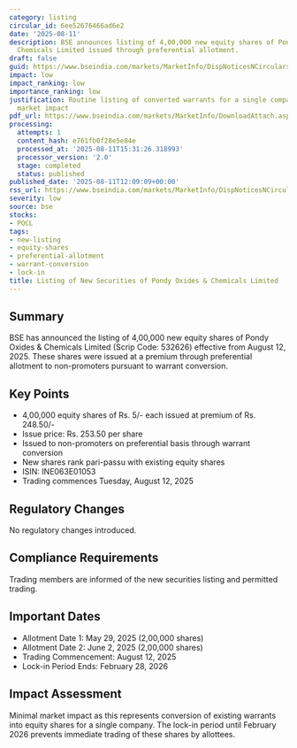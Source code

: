 ```yaml
---
category: listing
circular_id: 6ee52676466ad6e2
date: '2025-08-11'
description: BSE announces listing of 4,00,000 new equity shares of Pondy Oxides &
  Chemicals Limited issued through preferential allotment.
draft: false
guid: https://www.bseindia.com/markets/MarketInfo/DispNoticesNCirculars.aspx?Noticeid={C06624FB-6517-49E7-990D-9BE64F7588C2}&noticeno=20250811-28&dt=08/11/2025&icount=28&totcount=58&flag=0
impact: low
impact_ranking: low
importance_ranking: low
justification: Routine listing of converted warrants for a single company with minimal
  market impact
pdf_url: https://www.bseindia.com/markets/MarketInfo/DownloadAttach.aspx?id=20250811-28&attachedId=
processing:
  attempts: 1
  content_hash: e761fb0f28e5e84e
  processed_at: '2025-08-11T15:31:26.318993'
  processor_version: '2.0'
  stage: completed
  status: published
published_date: '2025-08-11T12:09:09+00:00'
rss_url: https://www.bseindia.com/markets/MarketInfo/DispNoticesNCirculars.aspx?Noticeid={C06624FB-6517-49E7-990D-9BE64F7588C2}&noticeno=20250811-28&dt=08/11/2025&icount=28&totcount=58&flag=0
severity: low
source: bse
stocks:
- POCL
tags:
- new-listing
- equity-shares
- preferential-allotment
- warrant-conversion
- lock-in
title: Listing of New Securities of Pondy Oxides & Chemicals Limited
---
```


## Summary

BSE has announced the listing of 4,00,000 new equity shares of Pondy Oxides & Chemicals Limited (Scrip Code: 532626) effective from August 12, 2025. These shares were issued at a premium through preferential allotment to non-promoters pursuant to warrant conversion.

## Key Points

- 4,00,000 equity shares of Rs. 5/- each issued at premium of Rs. 248.50/-
- Issue price: Rs. 253.50 per share
- Issued to non-promoters on preferential basis through warrant conversion
- New shares rank pari-passu with existing equity shares
- ISIN: INE063E01053
- Trading commences Tuesday, August 12, 2025

## Regulatory Changes

No regulatory changes introduced.

## Compliance Requirements

Trading members are informed of the new securities listing and permitted trading.

## Important Dates

- Allotment Date 1: May 29, 2025 (2,00,000 shares)
- Allotment Date 2: June 2, 2025 (2,00,000 shares)
- Trading Commencement: August 12, 2025
- Lock-in Period Ends: February 28, 2026

## Impact Assessment

Minimal market impact as this represents conversion of existing warrants into equity shares for a single company. The lock-in period until February 2026 prevents immediate trading of these shares by allottees.